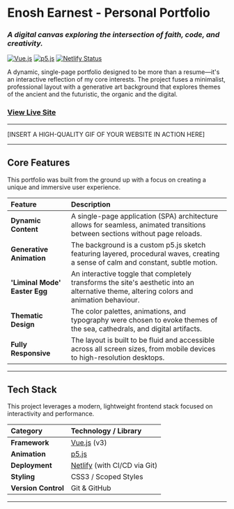 # Enosh Earnest - Personal Portfolio

### _A digital canvas exploring the intersection of faith, code, and creativity._

[![Vue.js](https://img.shields.io/badge/Vue.js-35495E?style=for-the-badge&logo=vue.js&logoColor=4FC08D)](https://vuejs.org/)
[![p5.js](https://img.shields.io/badge/p5.js-ED225D?style=for-the-badge&logo=p5.js&logoColor=WHITE)](https://p5js.org/)
[![Netlify Status](https://api.netlify.com/api/v1/badges/YOUR_NETLIFY_BADGE_ID/deploy-status)](https://app.netlify.com/sites/YOUR_NETLIFY_SITE_NAME/deploys)

A dynamic, single-page portfolio designed to be more than a resume—it's an interactive reflection of my core interests. The project fuses a minimalist, professional layout with a generative art background that explores themes of the ancient and the futuristic, the organic and the digital.

### [View Live Site](https://enoshearnest.com)

---

[INSERT A HIGH-QUALITY GIF OF YOUR WEBSITE IN ACTION HERE]

---

## Core Features

This portfolio was built from the ground up with a focus on creating a unique and immersive user experience.

| Feature                 | Description                                                                                                                              |
| :---------------------- | :--------------------------------------------------------------------------------------------------------------------------------------- |
| **Dynamic Content** | A single-page application (SPA) architecture allows for seamless, animated transitions between sections without page reloads.             |
| **Generative Animation**| The background is a custom p5.js sketch featuring layered, procedural waves, creating a sense of calm and constant, subtle motion.      |
| **'Liminal Mode' Easter Egg** | An interactive toggle that completely transforms the site's aesthetic into an alternative theme, altering colors and animation behaviour. |
| **Thematic Design** | The color palettes, animations, and typography were chosen to evoke themes of the sea, cathedrals, and digital artifacts.                 |
| **Fully Responsive** | The layout is built to be fluid and accessible across all screen sizes, from mobile devices to high-resolution desktops.                 |

---

## Tech Stack

This project leverages a modern, lightweight frontend stack focused on interactivity and performance.

| Category          | Technology / Library                              |
| :---------------- | :------------------------------------------------ |
| **Framework** | [Vue.js](https://vuejs.org/) (v3)                 |
| **Animation** | [p5.js](https://p5js.org/)                        |
| **Deployment** | [Netlify](https://www.netlify.com/) (with CI/CD via Git) |
| **Styling** | CSS3 / Scoped Styles                              |
| **Version Control** | Git & GitHub                                      |

---
